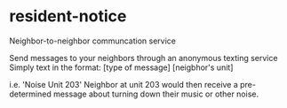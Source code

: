 # resident-notice
Neighbor-to-neighbor communcation service

Send messages to your neighbors through an anonymous texting service
Simply text in the format: [type of message] [neigbhor's unit]

i.e. 'Noise Unit 203'
Neighbor at unit 203 would then receive a pre-determined message about turning down their music or other noise.
